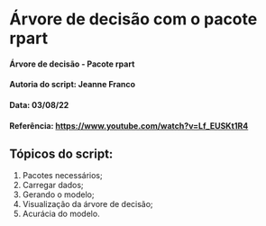 # Árvore de decisão com o pacote rpart

#### Árvore de decisão - Pacote rpart
#### Autoria do script: Jeanne Franco
#### Data: 03/08/22
#### Referência: https://www.youtube.com/watch?v=Lf_EUSKt1R4

## Tópicos do script:

1. Pacotes necessários;
2. Carregar dados;
3. Gerando o modelo;
4. Visualização da árvore de decisão;
5. Acurácia do modelo.
